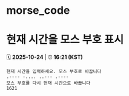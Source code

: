 # morse_code
# 현재 시간을 모스 부호 표시
<!-- MORSE_TIME_START -->
🗓️ **2025-10-24** | ⏰ **16:21 (KST)**

```
현재 시간을 입력하세요. 모스 부호로 바꿉니다
.---- -.... ..--- .----
모스 부호를 다시 현재 시간으로 바꿉니다
1621
```
<!-- MORSE_TIME_END -->
